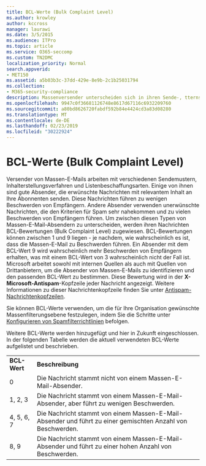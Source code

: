 ```yaml
---
title: BCL-Werte (Bulk Complaint Level)
ms.author: krowley
author: kccross
manager: laurawi
ms.date: 3/5/2015
ms.audience: ITPro
ms.topic: article
ms.service: O365-seccomp
ms.custom: TN2DMC
localization_priority: Normal
search.appverid:
- MET150
ms.assetid: a5b03b3c-37dd-429e-8e9b-2c1b25031794
ms.collection:
- M365-security-compliance
description: Massenversender unterscheiden sich in ihren Sende-, tterns-, Inhalts Erstellungs-und Listen Erwerbs Praktiken. Einige sind gute Massenversender, die gewünschte Nachrichten mit relevanten Inhalten an Ihre Abonnenten senden. Diese Nachrichten generieren nur wenige Beschwerden von Empfängern. Andere Massenversender senden unerbetene Nachrichten, die Spam ähneln und viele Beschwerden von Empfängern auslösen. Um diese Art von Massen-e-Mailern zu unterscheiden, werden Nachrichten von Massen-e-Mailern eine BCL-Bewertung (Bulk Complaint Level) zugewiesen. BCL-Bewertungen reichen von 1 bis 9, je nachdem, wie wahrscheinlich der Massenversand ist, um Beschwerden zu generieren. Ein Absender mit einer Bewertung von BCL 9 kann viele Beschwerden von Empfängern generieren, wohingegen eine Bewertung von BCL 3 wahrscheinlich viele Reklamationen nicht generieren kann. Microsoft verwendet sowohl interne als auch Drittanbieterquellen, um Massensendungen zu identifizieren und die entsprechende BCL zu bestimmen. Diese Bewertung wird in der X-Microsoft-Antispam-Kopfzeile jeder Nachricht angezeigt. Weitere Informationen zu diesem Nachrichtenkopf finden Sie unter Antispam-Nachrichtenkopfzeilen.
ms.openlocfilehash: 9947c0f36681126748e8617d67116c6932209760
ms.sourcegitcommit: a80bd8626720fabdf592b84e4424cd3a83d08280
ms.translationtype: MT
ms.contentlocale: de-DE
ms.lasthandoff: 02/23/2019
ms.locfileid: "30222924"
---
```

# <a name="bulk-complaint-level-values"></a>BCL-Werte (Bulk Complaint Level)

Versender von Massen-E-Mails arbeiten mit verschiedenen Sendemustern, Inhalterstellungsverfahren und Listenbeschaffungsarten. Einige von ihnen sind gute Absender, die erwünschte Nachrichten mit relevantem Inhalt an Ihre Abonnenten senden. Diese Nachrichten führen zu wenigen Beschwerden von Empfängern. Andere Absender verwenden unerwünschte Nachrichten, die den Kriterien für Spam sehr nahekommen und zu vielen Beschwerden von Empfängern führen. Um zwischen diesen Typen von Massen-E-Mail-Absendern zu unterscheiden, werden ihren Nachrichten BCL-Bewertungen (Bulk Complaint Level) zugewiesen. BCL-Bewertungen können zwischen 1 und 9 liegen - je nachdem, wie wahrscheinlich es ist, dass die Massen-E-Mail zu Beschwerden führen. Ein Absender mit dem BCL-Wert 9 wird wahrscheinlich mehr Beschwerden von Empfängern erhalten, was mit einem BCL-Wert von 3 wahrscheinlich nicht der Fall ist. Microsoft arbeitet sowohl mit internen Quellen als auch mit Quellen von Drittanbietern, um die Absender von Massen-E-Mails zu identifizieren und den passenden BCL-Wert zu bestimmen. Diese Bewertung wird in der **X-Microsoft-Antispam**-Kopfzeile jeder Nachricht angezeigt. Weitere Informationen zu dieser Nachrichtenkopfzeile finden Sie unter [Antispam-Nachrichtenkopfzeilen](anti-spam-message-headers.md). 
  
Sie können BCL-Werte verwenden, um die für Ihre Organisation gewünschte Massenfilterungsebene festzulegen, indem Sie die Schritte unter [Konfigurieren von Spamfilterrichtlinien](configure-your-spam-filter-policies.md) befolgen.
  
Weitere BCL-Werte werden hinzugefügt und hier in Zukunft eingeschlossen. In der folgenden Tabelle werden die aktuell verwendeten BCL-Werte aufgelistet und beschrieben.
  
|||
|:-----|:-----|
|**BCL-Wert** <br/> |**Beschreibung** <br/> |
|0  <br/> |Die Nachricht stammt nicht von einem Massen-E-Mail-Absender.  <br/> |
|1, 2, 3  <br/> |Die Nachricht stammt von einem Massen-E-Mail-Absender, aber führt zu wenigen Beschwerden.  <br/> |
|4, 5, 6, 7  <br/> |Die Nachricht stammt von einem Massen-E-Mail-Absender und führt zu einer gemischten Anzahl von Beschwerden.  <br/> |
|8, 9  <br/> |Die Nachricht stammt von einem Massen-E-Mail-Absender und führt zu einer hohen Anzahl von Beschwerden.  <br/> |
   

